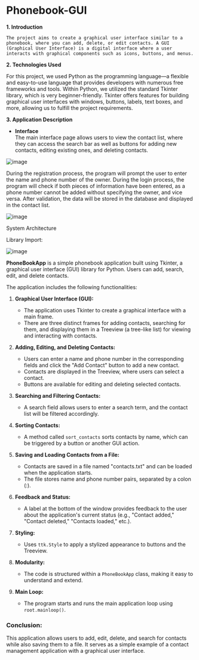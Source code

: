# Phonebook-GUI
**1. Introduction**

    The project aims to create a graphical user interface similar to a phonebook, where you can add, delete, or edit contacts. A GUI (Graphical User Interface) is a digital interface where a user interacts with graphical components such as icons, buttons, and menus.


**2. Technologies Used**  

For this project, we used Python as the programming language—a flexible and easy-to-use language that provides developers with numerous free frameworks and tools. Within Python, we utilized the standard Tkinter library, which is very beginner-friendly. Tkinter offers features for building graphical user interfaces with windows, buttons, labels, text boxes, and more, allowing us to fulfill the project requirements.  

**3. Application Description**  

- **Interface**  
The main interface page allows users to view the contact list, where they can access the search bar as well as buttons for adding new contacts, editing existing ones, and deleting contacts.

![image](https://github.com/user-attachments/assets/ed99cd1c-7478-480b-8fe3-e7b2ec0c2b92)

During the registration process, the program will prompt the user to enter the name and phone number of the owner. During the login process, the program will check if both pieces of information have been entered, as a phone number cannot be added without specifying the owner, and vice versa. After validation, the data will be stored in the database and displayed in the contact list.

![image](https://github.com/user-attachments/assets/de783b84-052f-46a6-9106-71392d315b6e)

System Architecture

Library Import: 

![image](https://github.com/user-attachments/assets/22c198d0-c279-4632-b31d-b3f1efdb2bef)

  **PhoneBookApp** is a simple phonebook application built using Tkinter, a graphical user interface (GUI) library for Python. Users can add, search, edit, and delete contacts.  

The application includes the following functionalities:  
1. **Graphical User Interface (GUI):**  
   - The application uses Tkinter to create a graphical interface with a main frame.  
   - There are three distinct frames for adding contacts, searching for them, and displaying them in a Treeview (a tree-like list) for viewing and interacting with contacts.  

2. **Adding, Editing, and Deleting Contacts:**  
   - Users can enter a name and phone number in the corresponding fields and click the "Add Contact" button to add a new contact.  
   - Contacts are displayed in the Treeview, where users can select a contact.  
   - Buttons are available for editing and deleting selected contacts.  

3. **Searching and Filtering Contacts:**  
   - A search field allows users to enter a search term, and the contact list will be filtered accordingly.  

4. **Sorting Contacts:**  
   - A method called `sort_contacts` sorts contacts by name, which can be triggered by a button or another GUI action.  

5. **Saving and Loading Contacts from a File:**  
   - Contacts are saved in a file named "contacts.txt" and can be loaded when the application starts.  
   - The file stores name and phone number pairs, separated by a colon (:).  

6. **Feedback and Status:**  
   - A label at the bottom of the window provides feedback to the user about the application's current status (e.g., "Contact added," "Contact deleted," "Contacts loaded," etc.).  

7. **Styling:**  
   - Uses `ttk.Style` to apply a stylized appearance to buttons and the Treeview.  

8. **Modularity:**  
   - The code is structured within a `PhoneBookApp` class, making it easy to understand and extend.  

9. **Main Loop:**  
   - The program starts and runs the main application loop using `root.mainloop()`.  

### **Conclusion:**  
This application allows users to add, edit, delete, and search for contacts while also saving them to a file. It serves as a simple example of a contact management application with a graphical user interface.



